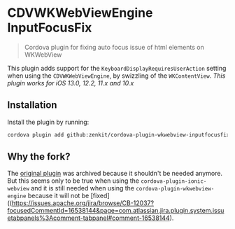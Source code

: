 # CDVWKWebViewEngine InputFocusFix

> Cordova plugin for fixing auto focus issue of html elements on WKWebView

This plugin adds support for the `KeyboardDisplayRequiresUserAction` setting when using the `CDVWKWebViewEngine`, by swizzling of the `WKContentView`. _This plugin works for iOS 13.0, 12.2, 11.x and 10.x_

## Installation

Install the plugin by running:

```sh
cordova plugin add github:zenkit/cordova-plugin-wkwebview-inputfocusfix#v1.0.5
```

## Why the fork?

The [original plugin](https://github.com/onderceylan/cordova-plugin-wkwebview-inputfocusfix) was archived because it shouldn't be needed anymore. But this seems only to be true when using the `cordova-plugin-ionic-webview` and it is still needed when using the `cordova-plugin-wkwebview-engine` because it will not be [fixed]((https://issues.apache.org/jira/browse/CB-12037?focusedCommentId=16538144&page=com.atlassian.jira.plugin.system.issuetabpanels%3Acomment-tabpanel#comment-16538144).
